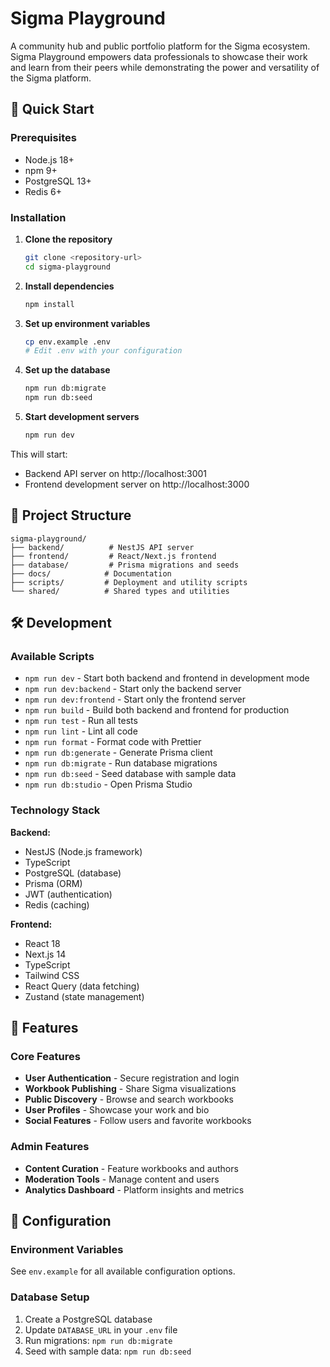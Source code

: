 # Sigma Playground

A community hub and public portfolio platform for the Sigma ecosystem. Sigma Playground empowers data professionals to showcase their work and learn from their peers while demonstrating the power and versatility of the Sigma platform.

## 🚀 Quick Start

### Prerequisites

- Node.js 18+ 
- npm 9+
- PostgreSQL 13+
- Redis 6+

### Installation

1. **Clone the repository**
   ```bash
   git clone <repository-url>
   cd sigma-playground
   ```

2. **Install dependencies**
   ```bash
   npm install
   ```

3. **Set up environment variables**
   ```bash
   cp env.example .env
   # Edit .env with your configuration
   ```

4. **Set up the database**
   ```bash
   npm run db:migrate
   npm run db:seed
   ```

5. **Start development servers**
   ```bash
   npm run dev
   ```

This will start:
- Backend API server on http://localhost:3001
- Frontend development server on http://localhost:3000

## 📁 Project Structure

```
sigma-playground/
├── backend/          # NestJS API server
├── frontend/         # React/Next.js frontend
├── database/         # Prisma migrations and seeds
├── docs/            # Documentation
├── scripts/         # Deployment and utility scripts
└── shared/          # Shared types and utilities
```

## 🛠️ Development

### Available Scripts

- `npm run dev` - Start both backend and frontend in development mode
- `npm run dev:backend` - Start only the backend server
- `npm run dev:frontend` - Start only the frontend server
- `npm run build` - Build both backend and frontend for production
- `npm run test` - Run all tests
- `npm run lint` - Lint all code
- `npm run format` - Format code with Prettier
- `npm run db:generate` - Generate Prisma client
- `npm run db:migrate` - Run database migrations
- `npm run db:seed` - Seed database with sample data
- `npm run db:studio` - Open Prisma Studio

### Technology Stack

**Backend:**
- NestJS (Node.js framework)
- TypeScript
- PostgreSQL (database)
- Prisma (ORM)
- JWT (authentication)
- Redis (caching)

**Frontend:**
- React 18
- Next.js 14
- TypeScript
- Tailwind CSS
- React Query (data fetching)
- Zustand (state management)

## 🎯 Features

### Core Features
- **User Authentication** - Secure registration and login
- **Workbook Publishing** - Share Sigma visualizations
- **Public Discovery** - Browse and search workbooks
- **User Profiles** - Showcase your work and bio
- **Social Features** - Follow users and favorite workbooks

### Admin Features
- **Content Curation** - Feature workbooks and authors
- **Moderation Tools** - Manage content and users
- **Analytics Dashboard** - Platform insights and metrics

## 🔧 Configuration

### Environment Variables

See `env.example` for all available configuration options.

### Database Setup

1. Create a PostgreSQL database
2. Update `DATABASE_URL` in your `.env` file
3. Run migrations: `npm run db:migrate`
4. Seed with sample data: `npm run db:seed`

